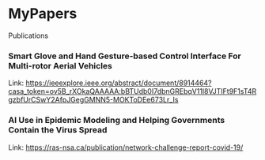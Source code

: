# MyPapers
 Publications




### Smart Glove and Hand Gesture-based Control Interface For Multi-rotor Aerial Vehicles
Link: https://ieeexplore.ieee.org/abstract/document/8914464?casa_token=ov5B_rXOkaQAAAAA:bBTUdb0I7dbnGREbqV11l8VJTIFt9F1sT4RgzbfUrCSwY2AfpJGegGMNN5-MOKToDEe673Lr_Is


### AI Use in Epidemic Modeling and Helping Governments Contain the Virus Spread
Link: https://ras-nsa.ca/publication/network-challenge-report-covid-19/
